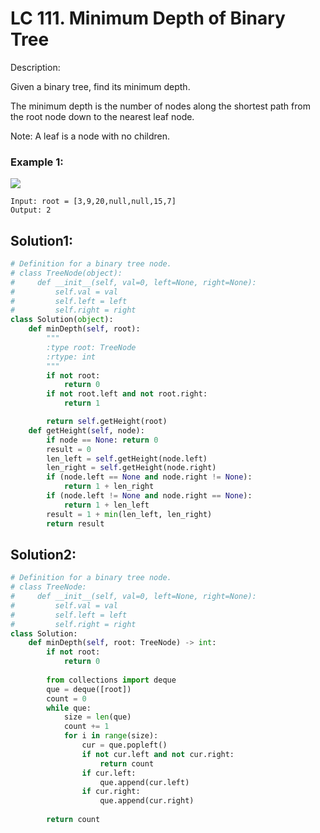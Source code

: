 
# LC 111. Minimum Depth of Binary Tree

Description: 

Given a binary tree, find its minimum depth.

The minimum depth is the number of nodes along the shortest path from the root node down to the nearest leaf node.

Note: A leaf is a node with no children.

### Example 1:

<img src = "https://assets.leetcode.com/uploads/2020/10/12/ex_depth.jpg">

```
Input: root = [3,9,20,null,null,15,7]
Output: 2
```

## Solution1:
```py
# Definition for a binary tree node.
# class TreeNode(object):
#     def __init__(self, val=0, left=None, right=None):
#         self.val = val
#         self.left = left
#         self.right = right
class Solution(object):
    def minDepth(self, root):
        """
        :type root: TreeNode
        :rtype: int
        """
        if not root:
            return 0
        if not root.left and not root.right:
            return 1

        return self.getHeight(root)
    def getHeight(self, node):
        if node == None: return 0
        result = 0
        len_left = self.getHeight(node.left)
        len_right = self.getHeight(node.right)
        if (node.left == None and node.right != None):
            return 1 + len_right
        if (node.left != None and node.right == None):
            return 1 + len_left
        result = 1 + min(len_left, len_right)
        return result

```

## Solution2:
```py
# Definition for a binary tree node.
# class TreeNode:
#     def __init__(self, val=0, left=None, right=None):
#         self.val = val
#         self.left = left
#         self.right = right
class Solution:
    def minDepth(self, root: TreeNode) -> int:
        if not root:
            return 0
        
        from collections import deque
        que = deque([root])
        count = 0
        while que:
            size = len(que)
            count += 1
            for i in range(size):
                cur = que.popleft()
                if not cur.left and not cur.right:
                    return count
                if cur.left:
                    que.append(cur.left)
                if cur.right:
                    que.append(cur.right)
            
        return count
```